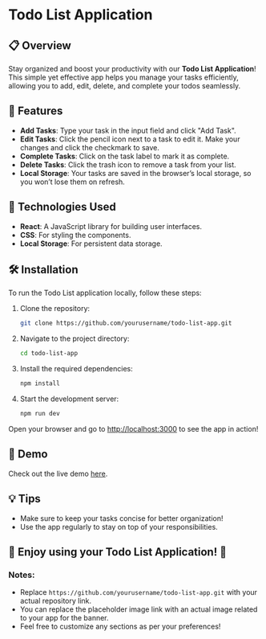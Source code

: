 # Todo List Application

## 📋 Overview

Stay organized and boost your productivity with our **Todo List Application**! This simple yet effective app helps you manage your tasks efficiently, allowing you to add, edit, delete, and complete your todos seamlessly.

## 🚀 Features

- **Add Tasks**: Type your task in the input field and click "Add Task".
- **Edit Tasks**: Click the pencil icon next to a task to edit it. Make your changes and click the checkmark to save.
- **Complete Tasks**: Click on the task label to mark it as complete.
- **Delete Tasks**: Click the trash icon to remove a task from your list.
- **Local Storage**: Your tasks are saved in the browser’s local storage, so you won’t lose them on refresh.

## 🎨 Technologies Used

- **React**: A JavaScript library for building user interfaces.
- **CSS**: For styling the components.
- **Local Storage**: For persistent data storage.

## 🛠️ Installation

To run the Todo List application locally, follow these steps:

1. Clone the repository:
   ```bash
   git clone https://github.com/yourusername/todo-list-app.git
2. Navigate to the project directory:
   ```bash
   cd todo-list-app
3. Install the required dependencies:
   ```bash
   npm install
4. Start the development server:
   ```bash
   npm run dev

Open your browser and go to [http://localhost:3000](http://localhost:3000) to see the app in action!

## 📱 Demo
Check out the live demo [here](https://sk-todolist-web.netlify.app/).

## 💡 Tips
- Make sure to keep your tasks concise for better organization!
- Use the app regularly to stay on top of your responsibilities.

## 🎉 Enjoy using your Todo List Application! 🎉
### Notes:
- Replace `https://github.com/yourusername/todo-list-app.git` with your actual repository link.
- You can replace the placeholder image link with an actual image related to your app for the banner.
- Feel free to customize any sections as per your preferences!

